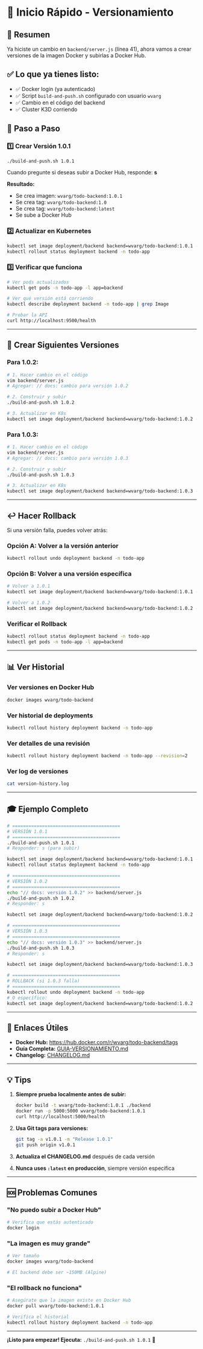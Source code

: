 # 🚀 Inicio Rápido - Versionamiento

## 📝 Resumen

Ya hiciste un cambio en `backend/server.js` (línea 41), ahora vamos a crear versiones de la imagen Docker y subirlas a Docker Hub.

## ✅ Lo que ya tienes listo:

- ✅ Docker login (ya autenticado)
- ✅ Script `build-and-push.sh` configurado con usuario `wvarg`
- ✅ Cambio en el código del backend
- ✅ Cluster K3D corriendo

## 🎯 Paso a Paso

### 1️⃣ Crear Versión 1.0.1

```bash
./build-and-push.sh 1.0.1
```

Cuando pregunte si deseas subir a Docker Hub, responde: **s**

**Resultado:**
- Se crea imagen: `wvarg/todo-backend:1.0.1`
- Se crea tag: `wvarg/todo-backend:1.0`
- Se crea tag: `wvarg/todo-backend:latest`
- Se sube a Docker Hub

### 2️⃣ Actualizar en Kubernetes

```bash
kubectl set image deployment/backend backend=wvarg/todo-backend:1.0.1 -n todo-app
kubectl rollout status deployment backend -n todo-app
```

### 3️⃣ Verificar que funciona

```bash
# Ver pods actualizados
kubectl get pods -n todo-app -l app=backend

# Ver qué versión está corriendo
kubectl describe deployment backend -n todo-app | grep Image

# Probar la API
curl http://localhost:9500/health
```

---

## 🔄 Crear Siguientes Versiones

### Para 1.0.2:

```bash
# 1. Hacer cambio en el código
vim backend/server.js
# Agregar: // docs: cambio para versión 1.0.2

# 2. Construir y subir
./build-and-push.sh 1.0.2

# 3. Actualizar en K8s
kubectl set image deployment/backend backend=wvarg/todo-backend:1.0.2 -n todo-app
```

### Para 1.0.3:

```bash
# 1. Hacer cambio en el código
vim backend/server.js
# Agregar: // docs: cambio para versión 1.0.3

# 2. Construir y subir
./build-and-push.sh 1.0.3

# 3. Actualizar en K8s
kubectl set image deployment/backend backend=wvarg/todo-backend:1.0.3 -n todo-app
```

---

## ↩️ Hacer Rollback

Si una versión falla, puedes volver atrás:

### Opción A: Volver a la versión anterior

```bash
kubectl rollout undo deployment backend -n todo-app
```

### Opción B: Volver a una versión específica

```bash
# Volver a 1.0.1
kubectl set image deployment/backend backend=wvarg/todo-backend:1.0.1 -n todo-app

# Volver a 1.0.2
kubectl set image deployment/backend backend=wvarg/todo-backend:1.0.2 -n todo-app
```

### Verificar el Rollback

```bash
kubectl rollout status deployment backend -n todo-app
kubectl get pods -n todo-app -l app=backend
```

---

## 📊 Ver Historial

### Ver versiones en Docker Hub

```bash
docker images wvarg/todo-backend
```

### Ver historial de deployments

```bash
kubectl rollout history deployment backend -n todo-app
```

### Ver detalles de una revisión

```bash
kubectl rollout history deployment backend -n todo-app --revision=2
```

### Ver log de versiones

```bash
cat version-history.log
```

---

## 🎓 Ejemplo Completo

```bash
# ========================================
# VERSIÓN 1.0.1
# ========================================
./build-and-push.sh 1.0.1
# Responder: s (para subir)

kubectl set image deployment/backend backend=wvarg/todo-backend:1.0.1 -n todo-app
kubectl rollout status deployment backend -n todo-app

# ========================================
# VERSIÓN 1.0.2
# ========================================
echo "// docs: versión 1.0.2" >> backend/server.js
./build-and-push.sh 1.0.2
# Responder: s

kubectl set image deployment/backend backend=wvarg/todo-backend:1.0.2 -n todo-app

# ========================================
# VERSIÓN 1.0.3
# ========================================
echo "// docs: versión 1.0.3" >> backend/server.js
./build-and-push.sh 1.0.3
# Responder: s

kubectl set image deployment/backend backend=wvarg/todo-backend:1.0.3 -n todo-app

# ========================================
# ROLLBACK (si 1.0.3 falla)
# ========================================
kubectl rollout undo deployment backend -n todo-app
# O específico:
kubectl set image deployment/backend backend=wvarg/todo-backend:1.0.2 -n todo-app
```

---

## 🔗 Enlaces Útiles

- **Docker Hub:** https://hub.docker.com/r/wvarg/todo-backend/tags
- **Guía Completa:** [GUIA-VERSIONAMIENTO.md](GUIA-VERSIONAMIENTO.md)
- **Changelog:** [CHANGELOG.md](CHANGELOG.md)

---

## 💡 Tips

1. **Siempre prueba localmente antes de subir:**
   ```bash
   docker build -t wvarg/todo-backend:1.0.1 ./backend
   docker run -p 5000:5000 wvarg/todo-backend:1.0.1
   curl http://localhost:5000/health
   ```

2. **Usa Git tags para versiones:**
   ```bash
   git tag -a v1.0.1 -m "Release 1.0.1"
   git push origin v1.0.1
   ```

3. **Actualiza el CHANGELOG.md** después de cada versión

4. **Nunca uses `:latest` en producción**, siempre versión específica

---

## 🆘 Problemas Comunes

### "No puedo subir a Docker Hub"
```bash
# Verifica que estás autenticado
docker login
```

### "La imagen es muy grande"
```bash
# Ver tamaño
docker images wvarg/todo-backend

# El backend debe ser ~150MB (Alpine)
```

### "El rollback no funciona"
```bash
# Asegúrate que la imagen existe en Docker Hub
docker pull wvarg/todo-backend:1.0.1

# Verifica el historial
kubectl rollout history deployment backend -n todo-app
```

---

**¡Listo para empezar! Ejecuta:** `./build-and-push.sh 1.0.1` 🚀
